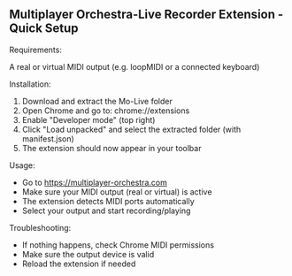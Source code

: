Multiplayer Orchestra-Live Recorder Extension - Quick Setup
--------------------------------

Requirements:

   A real or virtual MIDI output (e.g. loopMIDI or a connected keyboard)

Installation:
  1) Download and extract the Mo-Live folder
  2) Open Chrome and go to: chrome://extensions
  3) Enable "Developer mode" (top right)
  4) Click "Load unpacked" and select the extracted folder (with manifest.json)
  5) The extension should now appear in your toolbar

Usage:
  - Go to https://multiplayer-orchestra.com
  - Make sure your MIDI output (real or virtual) is active
  - The extension detects MIDI ports automatically
  - Select your output and start recording/playing

Troubleshooting:
  - If nothing happens, check Chrome MIDI permissions
  - Make sure the output device is valid
  - Reload the extension if needed
